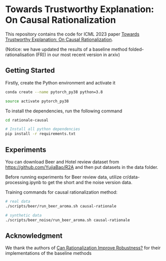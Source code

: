 # Towards Trustworthy Explanation: On Causal Rationalization

This repository contains the code for ICML 2023 paper [Towards Trustworthy Explanation: On Causal Rationalization](https://arxiv.org/abs/2306.14115).

(Notice: we have updated the results of a baseline method folded-rationalisation (FR)) in our most recent version in arxiv)

## Getting Started

Firstly, create the Python environment and activate it

```sh
conda create --name pytorch_py38 python=3.8

source activate pytorch_py38
```

To install the dependencies, run the following command
```sh
cd rationale-causal

# Install all python dependencies
pip install -r requirements.txt
```

## Experiments

You can download Beer and Hotel review dataset from https://github.com/YujiaBao/R2A and then put datasets in the data folder.

Before running experiments for Beer review data, utilize cr/data-processing.ipynb to get the short and the noise version data.

Training commands for causal rationalization method:

```sh
# real data
./scripts/beer/run_beer_aroma.sh causal-rationale

# synthetic data
./scripts/beer_noise/run_beer_aroma.sh causal-rationale
```

## Acknowledgment
We thank the authors of [Can Rationalization Improve Robustness?](https://github.com/princeton-nlp/rationale-robustness) for their implementations of the baseline methods
